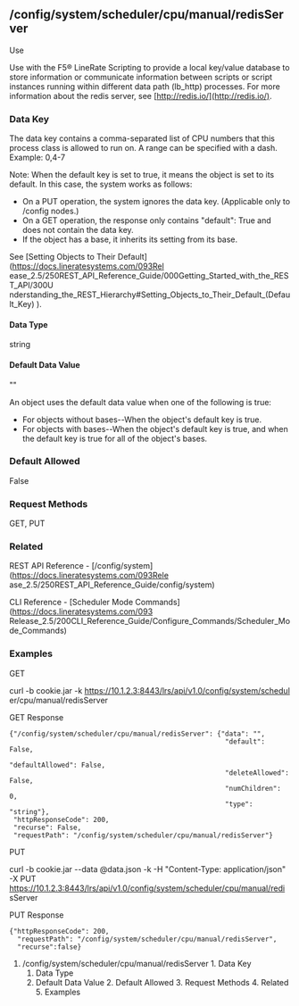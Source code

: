 ## /config/system/scheduler/cpu/manual/redisServer

Use

Use with the F5® LineRate Scripting to provide a local key/value database to
store information or communicate information between scripts or script
instances running within different data path (lb_http) processes. For more
information about the redis server, see [http://redis.io/](http://redis.io/).

### Data Key

The data key contains a comma-separated list of CPU numbers that this process
class is allowed to run on. A range can be specified with a dash. Example:
0,4-7

Note: When the default key is set to true, it means the object is set to its
default. In this case, the system works as follows:

  * On a PUT operation, the system ignores the data key. (Applicable only to /config nodes.)
  * On a GET operation, the response only contains "default": True and does not contain the data key.
  * If the object has a base, it inherits its setting from its base.

See [Setting Objects to Their Default](https://docs.lineratesystems.com/093Rel
ease_2.5/250REST_API_Reference_Guide/000Getting_Started_with_the_REST_API/300U
nderstanding_the_REST_Hierarchy#Setting_Objects_to_Their_Default_(Default_Key)
).

#### Data Type

string

#### Default Data Value

""

An object uses the default data value when one of the following is true:

  * For objects without bases--When the object's default key is true.
  * For objects with bases--When the object's default key is true, and when the default key is true for all of the object's bases.

### Default Allowed

False

### Request Methods

GET, PUT

### Related

REST API Reference - [/config/system](https://docs.lineratesystems.com/093Rele
ase_2.5/250REST_API_Reference_Guide/config/system)

CLI Reference - [Scheduler Mode Commands](https://docs.lineratesystems.com/093
Release_2.5/200CLI_Reference_Guide/Configure_Commands/Scheduler_Mode_Commands)

### Examples

GET

curl -b cookie.jar -k https://10.1.2.3:8443/lrs/api/v1.0/config/system/schedul
er/cpu/manual/redisServer

GET Response

    
    {"/config/system/scheduler/cpu/manual/redisServer": {"data": "",
                                                          "default": False,
                                                          "defaultAllowed": False,
                                                          "deleteAllowed": False,
                                                          "numChildren": 0,
                                                          "type": "string"},
     "httpResponseCode": 200,
     "recurse": False,
     "requestPath": "/config/system/scheduler/cpu/manual/redisServer"}
    

PUT

curl -b cookie.jar --data @data.json -k -H "Content-Type: application/json" -X
PUT https://10.1.2.3:8443/lrs/api/v1.0/config/system/scheduler/cpu/manual/redi
sServer

PUT Response

    
    {"httpResponseCode": 200,
      "requestPath": "/config/system/scheduler/cpu/manual/redisServer",
      "recurse":false}

  1. /config/system/scheduler/cpu/manual/redisServer
    1. Data Key
      1. Data Type
      2. Default Data Value
    2. Default Allowed
    3. Request Methods
    4. Related
    5. Examples

